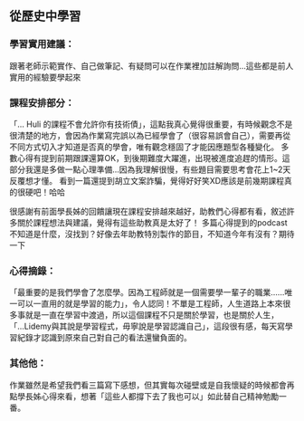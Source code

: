 ## 從歷史中學習

### 學習實用建議：
跟著老師示範實作、自己做筆記、有疑問可以在作業裡加註解詢問...這些都是前人實用的經驗要學起來

### 課程安排部分：
「... Huli 的課程不會允許你有技術債」，這點我真心覺得很重要，有時候觀念不是很清楚的地方，會因為作業寫完誤以為已經學會了（很容易誤會自己），需要再從不同方式切入才知道是否真的學會，唯有觀念穩固了才能因應題型各種變化。
多數心得有提到前期跟課還算OK，到後期難度大躍進，出現被進度追趕的情形。這部分我還是多做一點心理準備...因為我理解很慢，有些題目需要思考會花上1~2天反覆想才懂。
看到一篇還提到胡立文案詐騙，覺得好好笑XD應該是前幾期課程真的很硬吧！哈哈

很感謝有前面學長姊的回饋讓現在課程安排越來越好，助教們心得都有看，敘述許多關於課程想法與建議，覺得有這些助教真是太好了！
多篇心得提到的podcast不知道是什麼，沒找到？好像去年助教特別製作的節目，不知道今年有沒有？期待一下

### 心得摘錄：
「最重要的是我們學會了怎麼學。因為工程師就是一個需要學一輩子的職業......唯一可以一直用的就是學習的能力」，令人認同！不單是工程師，人生道路上本來很多事就是一直在學習中渡過，所以這個課程不只是關於學習，也是關於人生，「...Lidemy與其說是學習程式，毋寧說是學習認識自己」，這段很有感，每天寫學習紀錄才認識到原來自己對自己的看法還蠻負面的。

### 其他他：
作業雖然是希望我們看三篇寫下感想，但其實每次碰壁或是自我懷疑的時候都會再點學長姊心得來看，想著「這些人都撐下去了我也可以」如此替自己精神勉勵一番。
